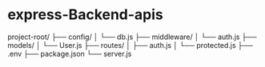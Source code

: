 # express-Backend-apis

project-root/
├── config/
│ └── db.js
├── middleware/
│ └── auth.js
├── models/
│ └── User.js
├── routes/
│ ├── auth.js
│ └── protected.js
├── .env
├── package.json
└── server.js
